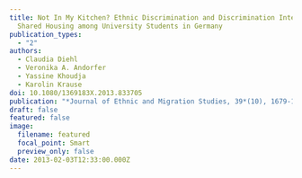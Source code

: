 ```yaml
---
title: Not In My Kitchen? Ethnic Discrimination and Discrimination Intentions in
  Shared Housing among University Students in Germany
publication_types:
  - "2"
authors:
  - Claudia Diehl
  - Veronika A. Andorfer
  - Yassine Khoudja
  - Karolin Krause
doi: 10.1080/1369183X.2013.833705
publication: "*Journal of Ethnic and Migration Studies, 39*(10), 1679-1697"
draft: false
featured: false
image:
  filename: featured
  focal_point: Smart
  preview_only: false
date: 2013-02-03T12:33:00.000Z
---
```

